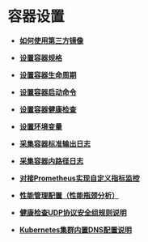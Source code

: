 # 容器设置<a name="cce_01_0130"></a>

-   **[如何使用第三方镜像](如何使用第三方镜像.md)**  

-   **[设置容器规格](设置容器规格.md)**  

-   **[设置容器生命周期](设置容器生命周期.md)**  

-   **[设置容器启动命令](设置容器启动命令.md)**  

-   **[设置容器健康检查](设置容器健康检查.md)**  

-   **[设置环境变量](设置环境变量.md)**  

-   **[采集容器标准输出日志](采集容器标准输出日志.md)**  

-   **[采集容器内路径日志](采集容器内路径日志.md)**  

-   **[对接Prometheus实现自定义指标监控](对接Prometheus实现自定义指标监控.md)**  

-   **[性能管理配置（性能瓶颈分析）](性能管理配置（性能瓶颈分析）.md)**  

-   **[健康检查UDP协议安全组规则说明](健康检查UDP协议安全组规则说明.md)**  

-   **[Kubernetes集群内置DNS配置说明](Kubernetes集群内置DNS配置说明.md)**  


